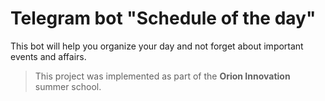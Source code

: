 # Telegram bot "Schedule of the day"

This bot will help you organize your day and not forget about important events and affairs.


> This project was implemented as part of the **Orion Innovation** summer school.
